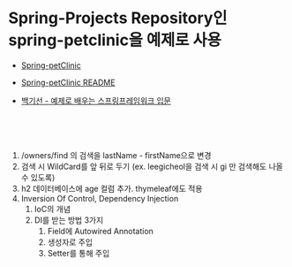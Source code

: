 # Spring-Projects Repository인 spring-petclinic을 예제로 사용

- [Spring-petClinic](https://github.com/spring-projects/spring-petclinic)

- [Spring-petClinic README](https://github.com/LeeGiCheol/spring-project-spring-petclinic/blob/main/spring-readme.md)
- [백기선 - 예제로 배우는 스프링프레임워크 입문](https://www.youtube.com/watch?v=HACQV_koAIU&list=PLfI752FpVCS8_5t29DWnsrL9NudvKDAKY)
<br>
<br>
<br>

1. /owners/find 의 검색을 lastName - firstName으로 변경
2. 검색 시 WildCard를 앞 뒤로 두기 (ex. leegicheol을 검색 시 gi 만 검색해도 나올 수 있도록)
3. h2 데이터베이스에 age 컬럼 추가. thymeleaf에도 적용
4. Inversion Of Control, Dependency Injection
    1) IoC의 개념
    2) DI를 받는 방법 3가지
        1) Field에 Autowired Annotation
        2) 생성자로 주입
        3) Setter를 통해 주입
